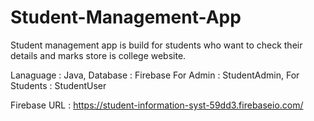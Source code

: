 # Student-Management-App

Student management app is build for students who want to check their details and marks store is college website.

Lanaguage : Java, Database : Firebase
For Admin : StudentAdmin, For Students : StudentUser

Firebase URL : https://student-information-syst-59dd3.firebaseio.com/
